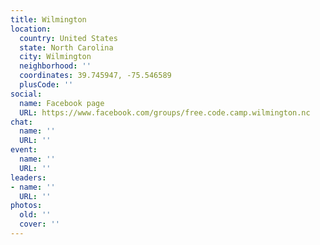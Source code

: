 ```yaml
---
title: Wilmington
location:
  country: United States
  state: North Carolina
  city: Wilmington
  neighborhood: ''
  coordinates: 39.745947, -75.546589
  plusCode: ''
social:
  name: Facebook page
  URL: https://www.facebook.com/groups/free.code.camp.wilmington.nc
chat:
  name: ''
  URL: ''
event:
  name: ''
  URL: ''
leaders:
- name: ''
  URL: ''
photos:
  old: ''
  cover: ''
---
```

